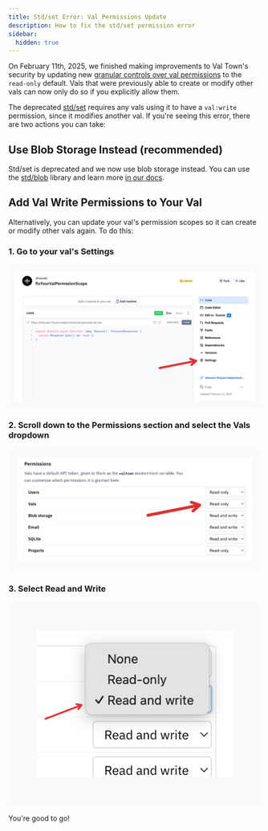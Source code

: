 ```yaml
---
title: Std/set Error: Val Permissions Update
description: How to fix the std/set permission error
sidebar:
  hidden: true
---
```


On February 11th, 2025, we finished making improvements to Val Town's security by updating new [granular controls over val permissions](https://blog.val.town/blog/api-token-scopes/) to the `read-only` default. Vals that were previously able to create or modify other vals can now only do so if you explicitly allow them.

The deprecated [std/set](https://www.val.town/v/std/set) requires any vals using it to have a `val:write` permission, since it modifies another val. If you're seeing this error, there are two actions you can take:

## Use Blob Storage Instead (recommended)

Std/set is deprecated and we now use blob storage instead. You can use the [std/blob](https://www.val.town/v/std/blob) library and learn more [in our docs](https://docs.val.town/std/blob/).

## Add Val Write Permissions to Your Val

Alternatively, you can update your val's permission scopes so it can create or modify other vals again. To do this:
### 1. Go to your val's **Settings**
![Untitled](./std-set-permission-error/val-settings.png)

### 2. Scroll down to the **Permissions** section and select the Vals dropdown
![Untitled](./std-set-permission-error/vals-permissions-menu.png)

### 3. Select **Read and Write**
![Untitled](./std-set-permission-error/read-write-dropdown.png)

You're good to go!
